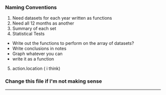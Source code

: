 ### Naming Conventions
1. Need datasets for each year written as functions
2. Need all 12 months as another
3. Summary of each set
4. Statistical Tests
  - Write out the functions to perform on the array of datasets?
  - Write conclusions in notes
  - Graph whatever you can 
  - write it as a function
5. action.location ( i think)   

### Change this file if I'm not making sense
___

